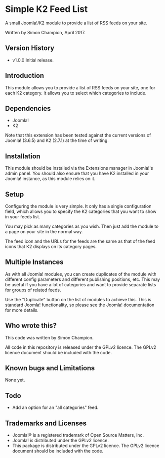Simple K2 Feed List
===================

A small Joomla!/K2 module to provide a list of RSS feeds on your site.

Written by Simon Champion, April 2017.


Version History
---------------

* v1.0.0    Initial release.


Introduction
------------

This module allows you to provide a list of RSS feeds on your site, one for each K2 category. It allows you to select which categories to include.


Dependencies
------------

* Joomla!
* K2

Note that this extension has been tested against the current versions of Joomla! (3.6.5) and K2 (2.7.1) at the time of writing.


Installation
------------

This module should be installed via the Extensions manager in Joomla!'s admin panel. You should also ensure that you have K2 installed in your Joomla! instance, as this module relies on it.


Setup
-----

Configuring the module is very simple. It only has a single configuration field, which allows you to specify the K2 categories that you want to show in your feeds list.

You may pick as many categories as you wish. Then just add the module to a page on your site in the normal way.

The feed icon and the URLs for the feeds are the same as that of the feed icons that K2 displays on its category pages.


Multiple Instances
------------------

As with all Joomla! modules, you can create duplicates of the module with different config parameters and different publishing positions, etc. This may be useful if you have a lot of categories and want to provide separate lists for groups of related feeds.

Use the "Duplicate" button on the list of modules to achieve this. This is standard Joomla! functionality, so please see the Joomla! documentation for more details.


Who wrote this?
---------------

This code was written by Simon Champion.

All code in this repository is released under the GPLv2 licence. The GPLv2 licence document should be included with the code.



Known bugs and Limitations
--------------------------

None yet.


Todo
----

* Add an option for an "all categories" feed.


Trademarks and Licenses
-----------------------

* Joomla!® is a registered trademark of Open Source Matters, Inc.
* Joomla! is distributed under the GPLv2 licence.
* This package is distributed under the GPLv2 licence. The GPLv2 licence document should be included with the code.
